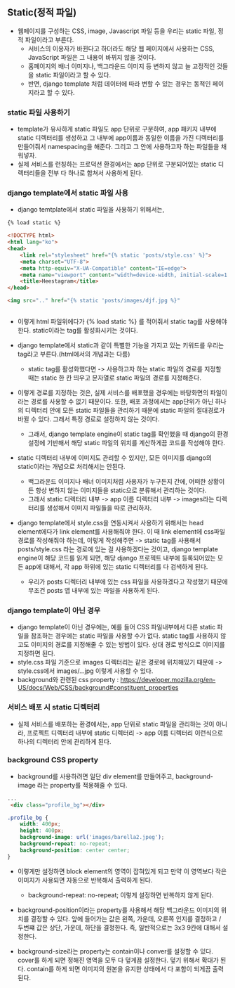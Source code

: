 ## Static(정적 파일)
- 웹페이지를 구성하는 CSS, image, Javascript 파일 등을 우리는 static 파일, 정적 파일이라고 부른다.
  - 서비스의 이용자가 바뀐다고 하더라도 해당 웹 페이지에서 사용하는 CSS, JavaScript 파일은 그 내용이 바뀌지 않을 것이다.
  - 홈페이지의 배너 이미지나, 백그라운드 이미지 등 변하지 않고 늘 고정적인 것들을 static 파일이라고 할 수 있다.
  - 반면, django template 처럼 데이터에 따라 변할 수 있는 경우는 동적인 페이지라고 할 수 있다.


### static 파일 사용하기
- template가 유사하게 static 파일도 app 단위로 구분하여, app 패키지 내부에 static 디렉터리를 생성하고 그 내부에 app이름과 동일한 이름을 가진 디렉터리를 만들어줘서 namespacing을 해준다. 그리고 그 안에 사용하고자 하는 파일들을 채워넣자.
- 실제 서비스를 런칭하는 프로덕션 환경에서는 app 단위로 구분되어있는 static 디렉터리들을 전부 다 하나로 합쳐서 사용하게 된다.


### django template에서 static 파일 사용
- django temtplate에서 static 파일을 사용하기 위해서는, 
```html
{% load static %}

<!DOCTYPE html>
<html lang="ko">
<head>
    <link rel="stylesheet" href="{% static 'posts/style.css' %}">
    <meta charset="UTF-8">
    <meta http-equiv="X-UA-Compatible" content="IE=edge">
    <meta name="viewport" content="width=device-width, initial-scale=1.0">
    <title>Heestagram</title>
</head>

<img src=".." href="{% static 'posts/images/djf.jpg %}"
     
```

- 이렇게 html 파일위에다가 {% load static %} 를 적어줘서 static tag를 사용해야 한다. static이라는 tag를 활성화시키는 것이다.
- django template에서 static과 같이 특별한 기능을 가지고 있는 키워드를 우리는 tag라고 부른다.(html에서의 개념과는 다름)
  - static tag를 활성화했다면 -> 사용하고자 하는 static 파일의 경로를 지정할 때는 static 한 칸 띄우고 문자열로 static 파일의 경로를 지정해준다.

- 이렇게 경로를 지정하는 것은, 실제 서비스를 배포했을 경우에는 바탕화면의 파일이라는 경로를 사용할 수 없기 때문이다. 또한, 배포 과정에서는 app단위가 아닌 하나의 디렉터리 안에 모든 static 파일들을 관리하기 때문에 static 파일의 절대경로가 바뀔 수 있다. 그래서 특정 경로로 설정하지 않는 것이다.
  - 그래서, django template engine이 static tag를 확인했을 때 django의 환경설정에 기반해서 해당 static 파일의 위치를 계산하게끔 코드를 작성해야 한다.

- static 디렉터리 내부에 이미지도 관리할 수 있지만, 모든 이미지를 django의 static이라는 개념으로 처리해서는 안된다.
  - 백그라운드 이미지나 배너 이미지처럼 사용자가 누구든지 간에, 어떠한 상황이든 항상 변하지 않는 이미지들을 static으로 분류해서 관리하는 것이다.
  - 그래서 static 디렉터리 내부 -> app 이름 디렉터리 내부 -> images라는 디렉터리를 생성해서 이미지 파일들을 따로 관리하자.

- django template에서 style.css을 연동시켜서 사용하기 위해서는 head element에다가 link element를 사용해줘야 한다. 이 때 link element에 css파일 경로를 작성해줘야 하는데, <link rel="stylesheet" href="{% static 'posts/style.css' %}"> 이렇게 작성해주면 -> static tag를 사용해서 posts/style.css 라는 경로에 있는 걸 사용하겠다는 것이고, django template engine이 해당 코드를 읽게 되면, 해당 django 프로젝트 내부에 등록되어있는 모든 app에 대해서, 각 app 하위에 있는 static 디렉터리를 다 검색하게 된다.
  - 우리가 posts 디렉터리 내부에 있는 css 파일을 사용하겠다고 작성했기 때문에 무조건 posts 앱 내부에 있는 파일을 사용하게 된다. 


### django template이 아닌 경우
- django template이 아닌 경우에는, 예를 들어 CSS 파일내부에서 다른 static 파일을 참조하는 경우에는 static 파일을 사용할 수가 없다. static tag를 사용하지 않고도 이미지의 경로를 지정해줄 수 있는 방법이 있다. 상대 경로 방식으로 이미지를 지정하면 된다. 
- style.css 파일 기준으로 images 디렉터리는 같은 경로에 위치해있기 때문에 -> style.css에서 images/...jpg 이렇게 사용할 수 있다.
- background와 관련된 css property : https://developer.mozilla.org/en-US/docs/Web/CSS/background#constituent_properties


### 서비스 배포 시 static 디렉터리
- 실제 서비스를 배포하는 환경에서는, app 단위로 static 파일을 관리하는 것이 아니라, 프로젝트 디렉터리 내부에 static 디렉터리 -> app 이름 디렉터리 이런식으로 하나의 디렉터리 안에 관리하게 된다.


### background CSS property
- background를 사용하려면 일단 div element를 만들어주고, background-image 라는 property를 적용해줄 수 있다.
```html
...
 <div class="profile_bg"></div>

```

```css
.profile_bg {
    width: 400px;
    height: 400px;
    background-image: url('images/barella2.jpeg');
    background-repeat: no-repeat;
    background-position: center center;
}
```

- 이렇게만 설정하면 block element의 영역이 잡혀있게 되고 만약 이 영역보다 작은 이미지가 사용되면 자동으로 반복해서 출력하게 된다.
  - background-repeat: no-repeat; 이렇게 설정하면 반복하지 않게 된다.

- background-position이라는 property를 사용해서 해당 백그라운드 이미지의 위치를 결정할 수 있다. 앞에 들어가는 값은 왼쪽, 가운데, 오른쪽 인지를 결정하고 / 두번쨰 값은 상단, 가운데, 하단을 결정한다. 즉, 일반적으로는 3x3 9칸에 대해서 설정한다.

- background-size라는 property는 contain이나 conver를 설정할 수 있다. cover를 하게 되면 정해진 영역을 모두 다 덮게끔 설정한다. 덮기 위해서 확대가 된다. contain를 하게 되면 이미지의 원본을 유지한 상태에서 다 포함이 되게끔 출력된다. 
